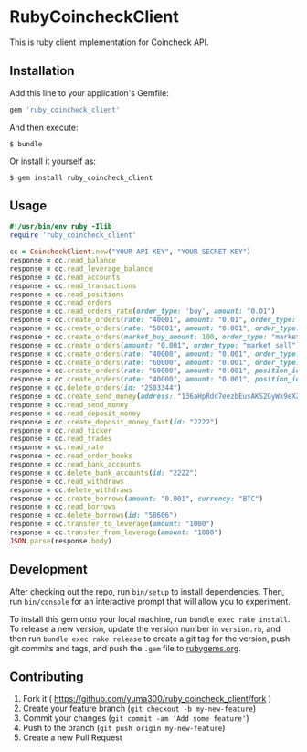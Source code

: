 # RubyCoincheckClient

This is ruby client implementation for Coincheck API.

## Installation

Add this line to your application's Gemfile:

```ruby
gem 'ruby_coincheck_client'
```

And then execute:

    $ bundle

Or install it yourself as:

    $ gem install ruby_coincheck_client

## Usage

```ruby
#!/usr/bin/env ruby -Ilib
require 'ruby_coincheck_client'

cc = CoincheckClient.new("YOUR API KEY", "YOUR SECRET KEY")
response = cc.read_balance
response = cc.read_leverage_balance
response = cc.read_accounts
response = cc.read_transactions
response = cc.read_positions
response = cc.read_orders
response = cc.read_orders_rate(order_type: 'buy', amount: "0.01")
response = cc.create_orders(rate: "40001", amount: "0.01", order_type: "buy")
response = cc.create_orders(rate: "50001", amount: "0.001", order_type: "sell")
response = cc.create_orders(market_buy_amount: 100, order_type: "market_buy")
response = cc.create_orders(amount: "0.001", order_type: "market_sell")
response = cc.create_orders(rate: "40000", amount: "0.001", order_type: "leverage_buy")
response = cc.create_orders(rate: "60000", amount: "0.001", order_type: "leverage_sell")
response = cc.create_orders(rate: "60000", amount: "0.001", position_id: "2222", order_type: "close_long")
response = cc.create_orders(rate: "40000", amount: "0.001", position_id: "2222", order_type: "close_short")
response = cc.delete_orders(id: "2503344")
response = cc.create_send_money(address: "136aHpRdd7eezbEusAKS2GyWx9eXZsEuMz", amount: "0.0005")
response = cc.read_send_money
response = cc.read_deposit_money
response = cc.create_deposit_money_fast(id: "2222")
response = cc.read_ticker
response = cc.read_trades
response = cc.read_rate
response = cc.read_order_books
response = cc.read_bank_accounts
response = cc.delete_bank_accounts(id: "2222")
response = cc.read_withdraws
response = cc.delete_withdraws
response = cc.create_borrows(amount: "0.001", currency: "BTC")
response = cc.read_borrows
response = cc.delete_borrows(id: "58606")
response = cc.transfer_to_leverage(amount: "1000")
response = cc.transfer_from_leverage(amount: "1000")
JSON.parse(response.body)
```

## Development

After checking out the repo, run `bin/setup` to install dependencies. Then, run `bin/console` for an interactive prompt that will allow you to experiment.

To install this gem onto your local machine, run `bundle exec rake install`. To release a new version, update the version number in `version.rb`, and then run `bundle exec rake release` to create a git tag for the version, push git commits and tags, and push the `.gem` file to [rubygems.org](https://rubygems.org).

## Contributing

1. Fork it ( https://github.com/yuma300/ruby_coincheck_client/fork )
2. Create your feature branch (`git checkout -b my-new-feature`)
3. Commit your changes (`git commit -am 'Add some feature'`)
4. Push to the branch (`git push origin my-new-feature`)
5. Create a new Pull Request
